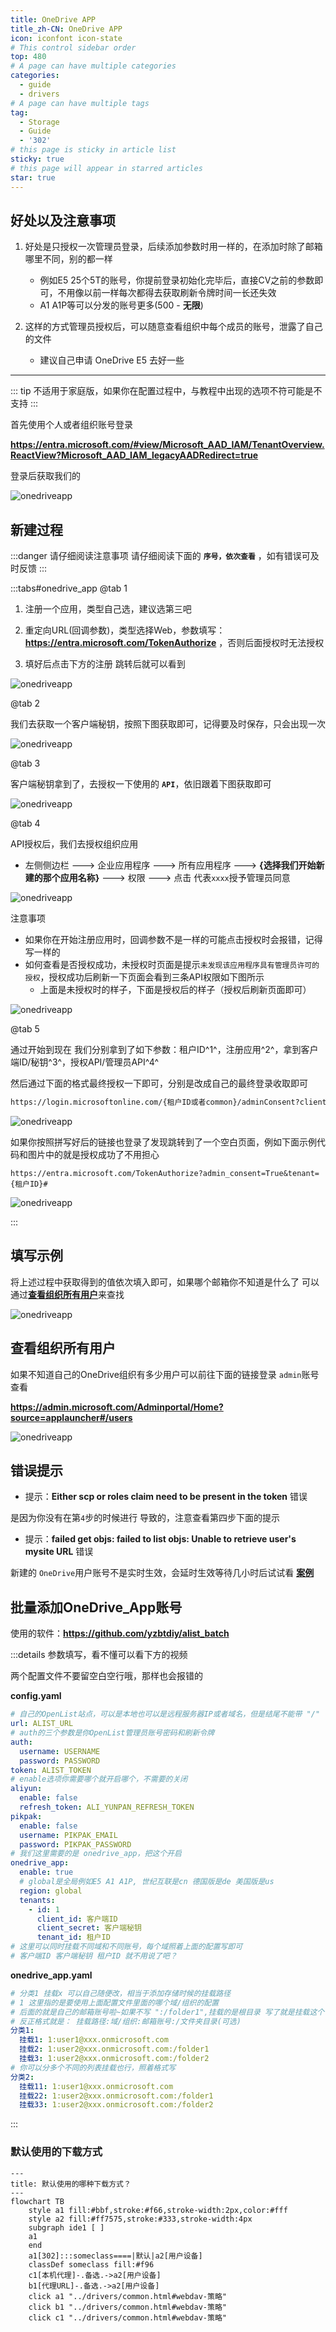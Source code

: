 ```yaml
---
title: OneDrive APP
title_zh-CN: OneDrive APP
icon: iconfont icon-state
# This control sidebar order
top: 480
# A page can have multiple categories
categories:
  - guide
  - drivers
# A page can have multiple tags
tag:
  - Storage
  - Guide
  - '302'
# this page is sticky in article list
sticky: true
# this page will appear in starred articles
star: true
---
```


## **好处以及注意事项**

1. 好处是只授权一次管理员登录，后续添加参数时用一样的，在添加时除了邮箱哪里不同，别的都一样

   - 例如E5 25个5T的账号，你提前登录初始化完毕后，直接CV之前的参数即可，不用像以前一样每次都得去获取刷新令牌时间一长还失效
   - A1 A1P等可以分发的账号更多(500 - **无限**)

2. 这样的方式管理员授权后，可以随意查看组织中每个成员的账号，泄露了自己的文件
   - 建议自己申请 OneDrive E5 去好一些

---

::: tip
不适用于家庭版，如果你在配置过程中，与教程中出现的选项不符可能是不支持
:::

首先使用个人或者组织账号登录

**https://entra.microsoft.com/#view/Microsoft_AAD_IAM/TenantOverview.ReactView?Microsoft_AAD_IAM_legacyAADRedirect=true**

登录后获取我们的<Badge text="租户ID" type="info" vertical="middle" />

![onedriveapp](/img/drivers/onedrive_app/onedrive_app0.png)

## **新建过程**

:::danger 请仔细阅读注意事项
请仔细阅读下面的 **`序号，依次查看`** ，如有错误可及时反馈
:::

:::tabs#onedrive_app
@tab 1

1. 注册一个应用，类型自己选，建议选第三吧

2. 重定向URL(回调参数)，类型选择Web，参数填写： **https://entra.microsoft.com/TokenAuthorize** ，否则后面授权时无法授权
3. 填好后点击下方的注册 跳转后就可以看到<Badge text="客户端ID" type="info" vertical="middle" />

![onedriveapp](/img/drivers/onedrive_app/onedrive_app1.png)

@tab 2

我们去获取一个客户端秘钥，按照下图获取即可，记得<Badge text="客户端秘钥" type="info" vertical="middle" />要及时保存，只会出现一次

![onedriveapp](/img/drivers/onedrive_app/onedrive_app3.png)

@tab 3

客户端秘钥拿到了，去授权一下使用的 **`API`**，依旧跟着下图获取即可

![onedriveapp](/img/drivers/onedrive_app/onedrive_app4.png)

@tab 4

API授权后，我们去授权组织应用

- 左侧侧边栏 ---> 企业应用程序 ---> 所有应用程序 ---> **{选择我们开始新建的那个应用名称}** ---> 权限 ---> 点击 代表`xxxx`授予管理员同意

![onedriveapp](/img/drivers/onedrive_app/onedrive_app5.png)

注意事项

- 如果你在开始注册应用时，回调参数不是一样的可能点击授权时会报错，记得写一样的
- 如何查看是否授权成功，未授权时页面是提示`未发现该应用程序具有管理员许可的授权`，授权成功后刷新一下页面会看到三条API权限如下图所示
  - 上面是未授权时的样子，下面是授权后的样子（授权后刷新页面即可）

![onedriveapp](/img/drivers/onedrive_app/onedrive_app7.png)

@tab 5

通过开始到现在 我们分别拿到了如下参数：租户ID^1^，注册应用^2^，拿到客户端ID/秘钥^3^，授权API/管理员API^4^

然后通过下面的格式最终授权一下即可，分别是<Badge text="租户ID" type="info" vertical="middle" /><Badge text="客户端ID" type="info" vertical="middle" /><Badge text="回调参数URL" type="info" vertical="middle" />改成自己的最终登录收取即可

```html
https://login.microsoftonline.com/{租户ID或者common}/adminConsent?client_id={客户端ID}&redirect_uri={注册应用时的回调URL}
```

![onedriveapp](/img/drivers/onedrive_app/onedrive_app6.png)

如果你按照拼写好后的链接也登录了发现跳转到了一个空白页面，例如下面示例代码和图片中的就是授权成功了不用担心

```
https://entra.microsoft.com/TokenAuthorize?admin_consent=True&tenant={租户ID}#
```

![onedriveapp](/img/drivers/onedrive_app/od_app_ok.png)

:::

## **填写示例**

将上述过程中获取得到的值依次填入即可，如果哪个邮箱你不知道是什么了 可以通过[**查看组织所有用户**](#查看组织所有用户)来查找

![onedriveapp](/img/drivers/onedrive_app/onedrive_app_Denmo.png)

<BiliBili bvid="BV1Ro4y1s725" ratio="16:9" low-quality no-danmaku />

## **查看组织所有用户**

如果不知道自己的OneDrive组织有多少用户可以前往下面的链接登录 `admin`账号查看

**https://admin.microsoft.com/Adminportal/Home?source=applauncher#/users**

![onedriveapp](/img/drivers/onedrive_app/onedrive_app_user.png)

## **错误提示**

- 提示：**Either scp or roles claim need to be present in the token** 错误

是因为你没有在第`4`步的时候进行 <Badge text="代表xxxx授予管理员同意" type="info" vertical="middle" /> 导致的，注意查看第四步下面的提示

- 提示：**failed get objs: failed to list objs: Unable to retrieve user's mysite URL** 错误

新建的 `OneDrive`用户账号不是实时生效，会延时生效等待几小时后试试看 [**案例**](https://github.com/alist-org/docs/discussions/189#discussioncomment-5928892)

## **批量添加OneDrive_App账号**

使用的软件：**https://github.com/yzbtdiy/alist_batch**

:::details 参数填写，看不懂可以看下方的视频

两个配置文件不要留空白空行哦，那样也会报错的

**config.yaml**

```yaml
# 自己的OpenList站点，可以是本地也可以是远程服务器IP或者域名，但是结尾不能带 "/"
url: ALIST_URL
# auth的三个参数是你OpenList管理员账号密码和刷新令牌
auth:
  username: USERNAME
  password: PASSWORD
token: ALIST_TOKEN
# enable选项你需要哪个就开启哪个，不需要的关闭
aliyun:
  enable: false
  refresh_token: ALI_YUNPAN_REFRESH_TOKEN
pikpak:
  enable: false
  username: PIKPAK_EMAIL
  password: PIKPAK_PASSWORD
# 我们这里需要的是 onedrive_app，把这个开启
onedrive_app:
  enable: true
  # global是全局例如E5 A1 A1P, 世纪互联是cn 德国版是de 美国版是us
  region: global
  tenants:
    - id: 1
      client_id: 客户端ID
      client_secret: 客户端秘钥
      tenant_id: 租户ID
# 这里可以同时挂载不同域和不同账号，每个域照着上面的配置写即可
# 客户端ID 客户端秘钥 租户ID 就不用说了吧？
```

**onedrive_app.yaml**

```yaml
# 分类1 挂载x 可以自己随便改，相当于添加存储时候的挂载路径
# 1 这里指的是要使用上面配置文件里面的哪个域/组织的配置
# 后面的就是自己的邮箱账号啦~如果不写 ":/folder1",挂载的是根目录 写了就是挂载这个目录
# 反正格式就是： 挂载路径:域/组织:邮箱账号:/文件夹目录(可选)
分类1:
  挂载1: 1:user1@xxx.onmicrosoft.com
  挂载2: 1:user2@xxx.onmicrosoft.com:/folder1
  挂载3: 1:user2@xxx.onmicrosoft.com:/folder2
# 你可以分多个不同的列表挂载也行，照着格式写
分类2:
  挂载11: 1:user1@xxx.onmicrosoft.com
  挂载22: 1:user2@xxx.onmicrosoft.com:/folder1
  挂载33: 1:user2@xxx.onmicrosoft.com:/folder2
```

:::

<BiliBili bvid="BV1vc411V78S" ratio="16:9" low-quality no-danmaku />

### **默认使用的下载方式**

```mermaid
---
title: 默认使用的哪种下载方式？
---
flowchart TB
    style a1 fill:#bbf,stroke:#f66,stroke-width:2px,color:#fff
    style a2 fill:#ff7575,stroke:#333,stroke-width:4px
    subgraph ide1 [ ]
    a1
    end
    a1[302]:::someclass====|默认|a2[用户设备]
    classDef someclass fill:#f96
    c1[本机代理]-.备选.->a2[用户设备]
    b1[代理URL]-.备选.->a2[用户设备]
    click a1 "../drivers/common.html#webdav-策略"
    click b1 "../drivers/common.html#webdav-策略"
    click c1 "../drivers/common.html#webdav-策略"
```
